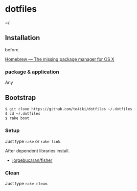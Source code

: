 dotfiles
========

~/.

## Installation

before.

[Homebrew — The missing package manager for OS X](http://brew.sh/)

### package & application
Any

## Bootstrap

```bash
$ git clone https://github.com/to4iki/dotfiles ~/.dotfiles
$ cd ~/.dotfiles
$ rake boot
```

### Setup
Just type `rake` or `rake link`.

After dependent libraries install.
- [jorgebucaran/fisher](https://github.com/jorgebucaran/fisher)

### Clean
Just type `rake clean`.

